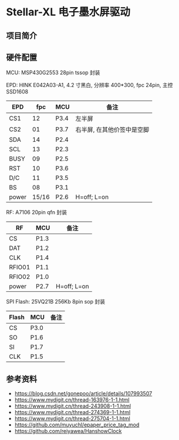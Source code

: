 # Stellar-XL 电子墨水屏驱动

## 项目简介

## 硬件配置

MCU: MSP430G2553 28pin tssop 封装

EPD: HINK E042A03-A1, 4.2 寸黑白, 分辨率 400*300, fpc 24pin, 主控 SSD1608

|EPD|fpc|MCU|备注|
|---|---|---|----|
|CS1|12|P3.4|左半屏|
|CS2|01|P3.7|右半屏, 在其他价签中是空脚|
|SDA|14|P2.4||
|SCL|13|P2.3||
|BUSY|09|P2.5||
|RST|10|P3.6||
|D/C|11|P3.5||
|BS|08|P3.1||
|power|15/16|P2.6|H=off; L=on|

RF: A7106 20pin qfn 封装

|RF|MCU|备注|
|--|---|----|
|CS|P1.3||
|DAT|P1.2||
|CLK|P1.4||
|RFIO01|P1.1||
|RFIO02|P1.0||
|power|P2.7|H=off; L=on|

SPI Flash: 25VQ21B 256Kb 8pin sop 封装

|Flash|MCU|备注|
|-----|---|----|
|CS|P3.0||
|SO|P1.6||
|SI|P1.7||
|CLK|P1.5||

## 参考资料

- https://blog.csdn.net/gonepoo/article/details/107993507
- https://www.mydigit.cn/thread-163976-1-1.html
- https://www.mydigit.cn/thread-243908-1-1.html
- https://www.mydigit.cn/thread-274369-1-1.html
- https://www.mydigit.cn/thread-275704-1-1.html
- https://github.com/muyuchl/epaper_price_tag_mod
- https://github.com/reiyawea/HanshowClock
